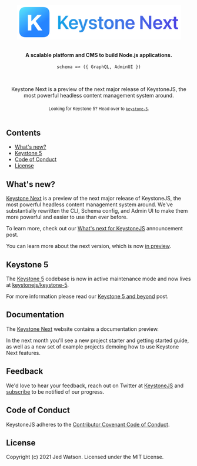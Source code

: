 <div align="center">
  <img src="assets/readme-header-next.png" width="445">
  <br><br>
  <p><b>A scalable platform and CMS to build Node.js applications.</b></p>
  <p><code>schema => ({ GraphQL, AdminUI })</code></p>
  <br>
  <p>Keystone Next is a preview of the next major release of KeystoneJS, the most powerful headless content management system around.</p>
  <sub>Looking for Keystone 5? Head over to <a href="https://github.com/keystonejs/keystone-5"><code>keystone-5</code></a>.</sub>
  <br>
</div>
<br>

<!-- ![CI](https://github.com/keystonejs/keystone/workflows/CI/badge.svg) -->

<!-- [![slack](https://keystone-community.now.sh//badge.svg)](https://keystone-community.now.sh/) -->

<!-- [![Supported by Thinkmill](https://thinkmill.github.io/badge/heart.svg)](http://thinkmill.com.au/?utm_source=github&utm_medium=badge&utm_campaign=react-select) -->

## Contents

- [What's new?](#whats-new)
- [Keystone 5](#keystone-5)
- [Code of Conduct](#code-of-conduct)
- [License](#license)

## What's new?

[Keystone Next](http://next.keystonejs.com) is a preview of the next major release of KeystoneJS, the most powerful headless content management system around. We've substantially rewritten the CLI, Schema config, and Admin UI to make them more powerful and easier to use than ever before.

To learn more, check out our [What's next for KeystoneJS](https://github.com/keystonejs/keystone/issues/4962) announcement post.

You can learn more about the next version, which is now [in preview](https://next.keystonejs.com/roadmap).

## Keystone 5

The [Keystone 5](https://github.com/keystonejs/keystone-5) codebase is now in active maintenance mode and now lives at [keystonejs/keystone-5](https://github.com/keystonejs/keystone-5).

For more information please read our [Keystone 5 and beyond](https://github.com/keystonejs/keystone-5/issues/21) post.

<!-- ## Getting Started -->

<!-- TBC -->

## Documentation

The [Keystone Next](https://next.keystonejs.com/whats-new) website contains a documentation preview.

In the next month you'll see a new project starter and getting started guide, as well as a new set of example projects demoing how to use Keystone Next features.

## Feedback

We'd love to hear your feedback, reach out on Twitter at [KeystoneJS](https://twitter.com/keystonejs) and [subscribe](https://next.keystonejs.com/roadmap#project-status) to be notified of our progress.

<!-- ## Version control -->

<!-- TBC -->

<!-- ## Contributing -->

<!-- TBC -->

<!-- ### Demo Projects -->

<!-- TBC -->

<!-- ### Development Practices -->

<!-- TBC -->

<!-- ### Setup -->

<!-- TBC -->

<!-- ### Testing -->

<!-- TBC -->

<!-- ### Unit Tests -->

<!-- TBC -->

<!-- ### End-to-End Tests -->

<!-- TBC -->

## Code of Conduct

KeystoneJS adheres to the [Contributor Covenant Code of Conduct](/code-of-conduct.md).

## License

Copyright (c) 2021 Jed Watson. Licensed under the MIT License.
